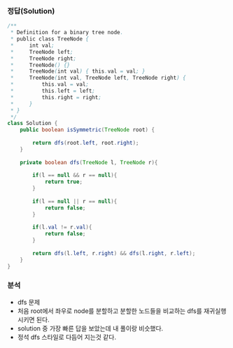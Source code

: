 ###   정답(Solution)
```java
/**
 * Definition for a binary tree node.
 * public class TreeNode {
 *     int val;
 *     TreeNode left;
 *     TreeNode right;
 *     TreeNode() {}
 *     TreeNode(int val) { this.val = val; }
 *     TreeNode(int val, TreeNode left, TreeNode right) {
 *         this.val = val;
 *         this.left = left;
 *         this.right = right;
 *     }
 * }
 */
class Solution {
    public boolean isSymmetric(TreeNode root) {
                
        return dfs(root.left, root.right);
    }
    
    private boolean dfs(TreeNode l, TreeNode r){
        
        if(l == null && r == null){
            return true;
        }
        
        if(l == null || r == null){
            return false;
        }
        
        if(l.val != r.val){
            return false;
        }
        
        return dfs(l.left, r.right) && dfs(l.right, r.left);
    }
}
```

###   분석
-   dfs 문제
-   처음 root에서 좌우로 node를 분할하고 분할한 노드들을 비교하는 dfs를 재귀실행 시키면 된다.
-   solution 중 가장 빠른 답을 보았는데 내 풀이랑 비슷했다.
-   정석 dfs 스타일로 다듬어 지는것 같다.